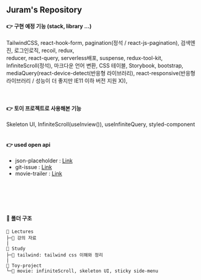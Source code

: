## Juram's Repository

#### 👉 구현 예정 기능 (stack, library ...)

TailwindCSS, react-hook-form, pagination(정석 / react-js-pagination), 검색엔진, 로그인로직, recoil, redux,  
reducer, react-query, serverless배포, suspense, redux-tool-kit, InfiniteScroll(정석), 마크다운 언어 변환, CSS 테이블, Storybook, bootstrap,
mediaQuery(react-device-detect(반응형 라이브러리), react-responsive(반응형 라이브러리 / 성능이 더 좋지만 IE11 이하 버전 지원 X)),  
<br></br>

#### 👉 토이 프로젝트로 사용해본 기능

Skeleton UI, InfiniteScroll(useInview()), useInfiniteQuery, styled-component
<br></br>

#### 👉 used open api

- json-placeholder : [Link](https://jsonplaceholder.typicode.com/)
- git-issue : [Link](https://docs.github.com/en/rest/issues/issues?apiVersion=2022-11-28#list-user-account-issues-assigned-to-the-authenticated-user)
- movie-trailer : [Link](https://developers.themoviedb.org/3/movies/get-movie-videos)

## <br></br>

#### 📁 폴더 구조

```
📂 Lectures
├─📂 강의 자료
|
📂 Study
├─📂 tailwind: tailwind css 이해와 정리
|
📂 Toy-project
└─📂 movie: infiniteScroll, skeleton UI, sticky side-menu

```
